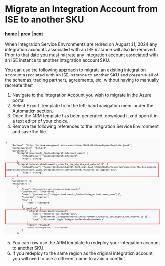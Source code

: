 # Migrate an Integration Account from ISE to another SKU

#### [home](./readme.md) | [prev](./debug-local.md) | [next](./migrate-integration-account.md)

When Integration Service Environments are retired on August 31, 2024 any integration accounts associated with an ISE instance will also be removed. Prior to that date you must migrate any integration account associated with an ISE instance to another integration account SKU.

You can use the following approach to migrate an existing integration account associated with an ISE instance to another SKU and preserve all of the schemas, trading partners, agreements, etc. without having to manually recreate them.

1. Navigate to the Integration Account you wish to migrate in the Azure portal.
1. Select Export Template from the left-hand navigation menu under the Automation section.
1. Once the ARM template has been generated, download it and open it in a text editor of your choice.
1. Remove the following references to the Integration Service Environment and save the file.

![Integration Account Changes](./integration-account-changes.png "Integration Account Changes")

5. You can now use the ARM template to redeploy your integration account to another SKU.
5. If you redeploy to the same region as the original integration account, you will need to use a different name to avoid a conflict.